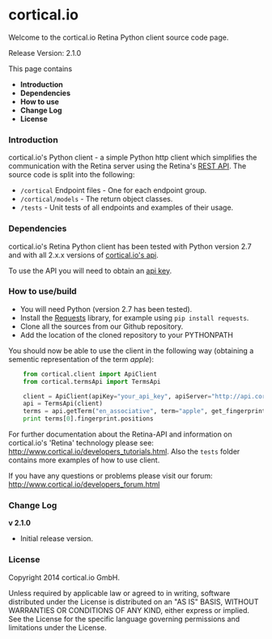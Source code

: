 cortical.io
===========
Welcome to the cortical.io Retina Python client source code page.

Release Version: 2.1.0

This page contains
<UL>
<LI><B>Introduction</B></LI>
<LI><B>Dependencies</B></LI>
<LI><B>How to use</B></LI>
<LI><B>Change Log</B></LI>
<LI><B>License</B></LI>
</UL>


### Introduction
cortical.io's Python client - a simple Python http client which simplifies the communication with the Retina server using the Retina's <a href="http://api.cortical.io/">REST API</a>. 
The source code is split into the following:

* `/cortical` Endpoint files - One for each endpoint group.
* `/cortical/models` - The return object classes.
* `/tests` - Unit tests of all endpoints and examples of their usage.


### Dependencies
cortical.io's Retina Python client has been tested with Python version 2.7 and with all 2.x.x versions of <a href="http://api.cortical.io">cortical.io's api</a>.

To use the API you will need to obtain an <a href="http://www.cortical.io/developers_apikey.html">api key</a>.


### How to use/build
* You will need Python (version 2.7 has been tested).
* Install the <a href="http://python-requests.org">Requests</a> library, for example using `pip install requests`.
* Clone all the sources from our Github repository.
* Add the location of the cloned repository to your PYTHONPATH

You should now be able to use the client in the following way (obtaining a sementic representation of the term *apple*):

```python
    from cortical.client import ApiClient
    from cortical.termsApi import TermsApi

    client = ApiClient(apiKey="your_api_key", apiServer="http://api.cortical.io/rest")
    api = TermsApi(client)
    terms = api.getTerm("en_associative", term="apple", get_fingerprint=True)
    print terms[0].fingerprint.positions
```

For further documentation about the Retina-API and information on cortical.io's 'Retina' technology please see: 
http://www.cortical.io/developers_tutorials.html. Also the `tests` folder contains more examples of how to use client. 

If you have any questions or problems please visit our forum:
http://www.cortical.io/developers_forum.html

### Change Log
<B>v 2.1.0</B>
* Initial release version.

    
### License
Copyright 2014 cortical.io GmbH.

Unless required by applicable law or agreed to in writing, software
distributed under the License is distributed on an "AS IS" BASIS,
WITHOUT WARRANTIES OR CONDITIONS OF ANY KIND, either express or implied.
See the License for the specific language governing permissions and
limitations under the License.